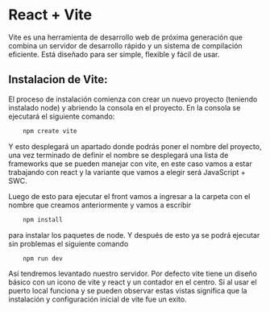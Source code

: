 # React + Vite

Vite es una herramienta de desarrollo web de próxima generación que combina un servidor de desarrollo rápido y un sistema de compilación eficiente. Está diseñado para ser simple, flexible y fácil de usar.

## Instalacion de Vite:

El proceso de instalación comienza con crear un nuevo proyecto (teniendo instalado node) y abriendo la consola en el proyecto. En la consola se ejecutará el siguiente comando:

```bash
    npm create vite
```

Y esto desplegará un apartado donde podrás poner el nombre del proyecto, una vez terminado de definir el nombre se desplegará una lista de frameworks que se pueden manejar con vite, en este caso vamos a estar trabajando con react y la variante que vamos a elegir será JavaScript + SWC.

Luego de esto para ejecutar el front vamos a ingresar a la carpeta con el nombre que creamos anteriormente y vamos a escribir

```bash
    npm install
```

para instalar los paquetes de node. Y después de esto ya se podrá ejecutar sin problemas el siguiente comando

```bash
    npm run dev
```

Así tendremos levantado nuestro servidor. Por defecto vite tiene un diseño básico con un icono de vite y react y un contador en el centro. Si al usar el puerto local funciona y se pueden observar estas vistas significa que la instalación y configuración inicial de vite fue un exito.